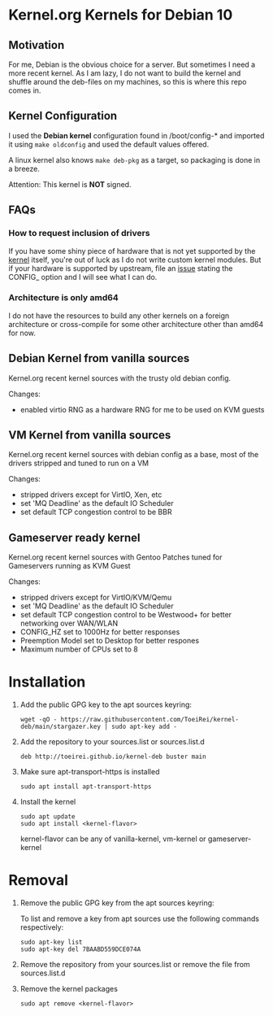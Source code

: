 # Kernel.org Kernels for Debian 10

## Motivation

For me, Debian is the obvious choice for a server. But sometimes I need a more
recent kernel. As I am lazy, I do not want to build the kernel and shuffle 
around the deb-files on my machines, so this is where this repo comes in.

## Kernel Configuration

I used the **Debian kernel** configuration found in /boot/config-* and imported 
it using `make oldconfig` and used the default values offered.

A linux kernel also knows `make deb-pkg` as a target, so packaging is done in 
a breeze.

Attention: This kernel is **NOT** signed.

## FAQs

### How to request inclusion of drivers
If you have some shiny piece of hardware that is not yet supported by the 
[kernel](https://kernel.org) itself, you're out of luck as I do not write 
custom kernel modules. But if your hardware is supported by upstream, file an
[issue](https://github.com/ToeiRei/kernel-deb/issues/new) stating the 
CONFIG_ option and I will see what I can do.

### Architecture is only amd64
I do not have the resources to build any other kernels on a foreign architecture
or cross-compile for some other architecture other than amd64 for now.

## Debian Kernel from vanilla sources

Kernel.org recent kernel sources with the trusty old debian config.

Changes:
- enabled virtio RNG as a hardware RNG for me to be used on KVM guests

## VM Kernel from vanilla sources

Kernel.org recent kernel sources with debian config as a base, most of
the drivers stripped and tuned to run on a VM

Changes:
- stripped drivers except for VirtIO, Xen, etc
- set 'MQ Deadline' as the default IO Scheduler 
- set default TCP congestion control to be BBR

## Gameserver ready kernel

Kernel.org recent kernel sources with Gentoo Patches tuned for Gameservers
running as KVM Guest

Changes:
- stripped drivers except for VirtIO/KVM/Qemu
- set 'MQ Deadline' as the default IO Scheduler
- set default TCP congestion control to be Westwood+ for better networking over WAN/WLAN
- CONFIG_HZ set to 1000Hz for better responses
- Preemption Model set to Desktop for better respones
- Maximum number of CPUs set to 8

# Installation

1. Add the public GPG key to the apt sources keyring:
   ```
   wget -qO - https://raw.githubusercontent.com/ToeiRei/kernel-deb/main/stargazer.key | sudo apt-key add -
   ```

2. Add the repository to your sources.list or sources.list.d
   ```
   deb http://toeirei.github.io/kernel-deb buster main
   ```

3. Make sure apt-transport-https is installed
   ```
   sudo apt install apt-transport-https
   ```

4. Install the kernel
   ```
   sudo apt update
   sudo apt install <kernel-flavor>
   ```
   kernel-flavor can be any of vanilla-kernel, vm-kernel or gameserver-kernel

# Removal

1. Remove the public GPG key from the apt sources keyring:

   To list and remove a key from apt sources use the following commands respectively:
   ```
   sudo apt-key list
   sudo apt-key del 7BAABD559DCE074A
   ```

2. Remove the repository from your sources.list or remove the file from sources.list.d

3. Remove the kernel packages
   ```
   sudo apt remove <kernel-flavor>
   ```
